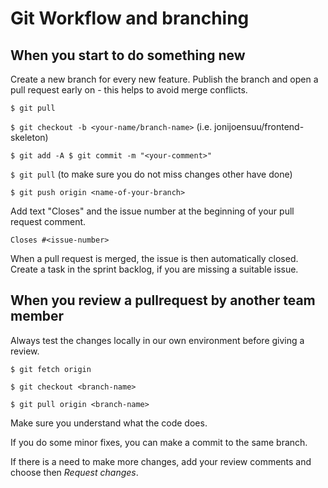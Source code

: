 # Git Workflow and branching

## When you start to do something new

Create a new branch for every new feature. Publish the branch and open a pull request early on - this helps to avoid merge conflicts.

`$ git pull` 

`$ git checkout -b <your-name/branch-name>` (i.e. jonijoensuu/frontend-skeleton)

`$ git add -A $ git commit -m "<your-comment>"` 

`$ git pull`   (to make sure you do not miss changes other have done)

`$ git push origin <name-of-your-branch>`

Add text "Closes" and the issue number at the beginning of your pull request comment. 

`Closes #<issue-number>`

When a pull request is merged, the issue is then automatically closed. Create a task in the sprint backlog, if you are missing a suitable issue.


## When you review a pullrequest by another team member

Always test the changes locally in our own environment before giving a review. 

`$ git fetch origin` 

`$ git checkout <branch-name>` 

`$ git pull origin <branch-name>`

Make sure you understand what the code does.

If you do some minor fixes, you can make a commit to the same branch.

If there is a need to make more changes, add your review comments and choose then *Request changes*.




